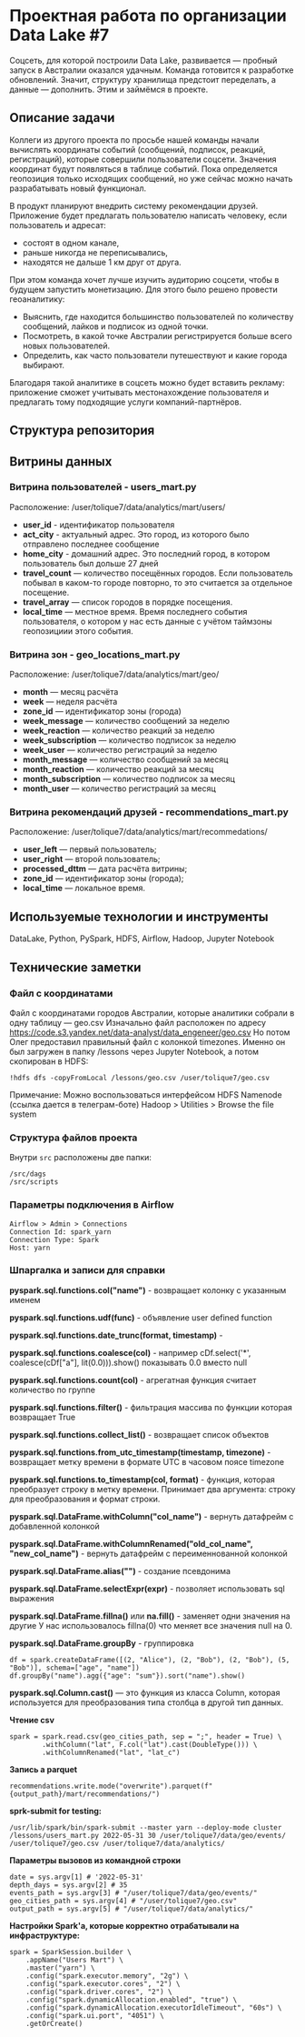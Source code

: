 # Проектная работа по организации Data Lake #7
Соцсеть, для которой построили Data Lake, развивается — пробный запуск в Австралии оказался удачным. Команда готовится к разработке обновлений. Значит, структуру хранилища предстоит переделать, а данные — дополнить. Этим и займёмся в проекте.

## Описание задачи
Коллеги из другого проекта по просьбе нашей команды начали вычислять координаты событий (сообщений, подписок, реакций, регистраций), которые совершили пользователи соцсети. Значения координат будут появляться в таблице событий. Пока определяется геопозиция только исходящих сообщений, но уже сейчас можно начать разрабатывать новый функционал. 

В продукт планируют внедрить систему рекомендации друзей. Приложение будет предлагать пользователю написать человеку, если пользователь и адресат:
* состоят в одном канале,
* раньше никогда не переписывались,
* находятся не дальше 1 км друг от друга.

При этом команда хочет лучше изучить аудиторию соцсети, чтобы в будущем запустить монетизацию. Для этого было решено провести геоаналитику:
* Выяснить, где находится большинство пользователей по количеству сообщений, лайков и подписок из одной точки.
* Посмотреть, в какой точке Австралии регистрируется больше всего новых пользователей.
* Определить, как часто пользователи путешествуют и какие города выбирают.

Благодаря такой аналитике в соцсеть можно будет вставить рекламу: приложение сможет учитывать местонахождение пользователя и предлагать тому подходящие услуги компаний-партнёров. 


## Структура репозитория

## Витрины данных
### Витрина пользователей - users_mart.py

Расположение: /user/tolique7/data/analytics/mart/users/

* **user_id** - идентификатор пользователя
* **act_city** - актуальный адрес. Это город, из которого было отправлено последнее сообщение
* **home_city** - домашний адрес. Это последний город, в котором пользователь был дольше 27 дней
* **travel_count** — количество посещённых городов. Если пользователь побывал в каком-то городе повторно, то это считается за отдельное посещение.
* **travel_array** — список городов в порядке посещения.
* **local_time** — местное время. Время последнего события пользователя, о котором у нас есть данные с учётом таймзоны геопозициии этого события.

### Витрина зон - geo_locations_mart.py

Расположение: /user/tolique7/data/analytics/mart/geo/

* **month** — месяц расчёта
* **week** — неделя расчёта
* **zone_id** — идентификатор зоны (города)
* **week_message** — количество сообщений за неделю
* **week_reaction** — количество реакций за неделю
* **week_subscription** — количество подписок за неделю
* **week_user** — количество регистраций за неделю
* **month_message** — количество сообщений за месяц
* **month_reaction** — количество реакций за месяц
* **month_subscription** — количество подписок за месяц
* **month_user** — количество регистраций за месяц

### Витрина рекомендаций друзей - recommendations_mart.py

Расположение: /user/tolique7/data/analytics/mart/recommedations/

* **user_left** — первый пользователь;
* **user_right** — второй пользователь;
* **processed_dttm** — дата расчёта витрины;
* **zone_id** — идентификатор зоны (города);
* **local_time** — локальное время.

## Используемые технологии и инструменты
DataLake, Python, PySpark, HDFS, Airflow, Hadoop, Jupyter Notebook

## Технические заметки
### Файл с координатами
Файл с координатами городов Австралии, которые аналитики собрали в одну таблицу — geo.csv
Изначально файл расположен по адресу <https://code.s3.yandex.net/data-analyst/data_engeneer/geo.csv>
Но потом Олег предоставил правильный файл с колонкой timezones.
Именно он был загружен в папку /lessons через Jupyter Notebook, а потом скопирован в HDFS: 
```
!hdfs dfs -copyFromLocal /lessons/geo.csv /user/tolique7/geo.csv
```
Примечание: Можно воспользоваться интерфейсом HDFS Namenode (ссылка дается в телеграм-боте)
Hadoop > Utilities > Browse the file system

### Структура файлов проекта
Внутри `src` расположены две папки:
```
/src/dags
/src/scripts
```

### Параметры подключения в Airflow
```
Airflow > Admin > Connections
Connection Id: spark_yarn
Connection Type: Spark
Host: yarn
```

### Шпаргалка и записи для справки

**pyspark.sql.functions.col("name")** - возвращает колонку с указанным именем

**pyspark.sql.functions.udf(func)** - объявление user defined function

**pyspark.sql.functions.date_trunc(format, timestamp)** -  

**pyspark.sql.functions.coalesce(col)** - например cDf.select('*', coalesce(cDf["a"], lit(0.0))).show() показывать 0.0 вместо null

**pyspark.sql.functions.count(col)** - агрегатная функция считает количество по группе

**pyspark.sql.functions.filter()** - фильтрация массива по функции которая возвращает True

**pyspark.sql.functions.collect_list()** - возвращает список объектов

**pyspark.sql.functions.from_utc_timestamp(timestamp, timezone)** - возвращает метку времени в формате UTC в часовом поясе timezone

**pyspark.sql.functions.to_timestamp(col, format)** - функция, которая преобразует строку в метку времени. Принимает два аргумента: строку для преобразования и формат строки. 

**pyspark.sql.DataFrame.withColumn("col_name")** - вернуть датафрейм с добавленной колонкой

**pyspark.sql.DataFrame.withColumnRenamed("old_col_name", "new_col_name")** - вернуть датафрейм с переименнованной колонкой 

**pyspark.sql.DataFrame.alias("")** - создание псевдонима

**pyspark.sql.DataFrame.selectExpr(expr)** - позволяет использовать sql выражения

**pyspark.sql.DataFrame.fillna()** или **na.fill()** - заменяет одни значения на другие
У нас использовалось fillna(0) что меняет все значения null на 0.

**pyspark.sql.DataFrame.groupBy** - группировка 
```
df = spark.createDataFrame([(2, "Alice"), (2, "Bob"), (2, "Bob"), (5, "Bob")], schema=["age", "name"])
df.groupBy("name").agg({"age": "sum"}).sort("name").show()
```

**pyspark.sql.Column.cast()** — это функция из класса Column, которая используется для преобразования типа столбца в другой тип данных.

**Чтение csv**
```
spark = spark.read.csv(geo_cities_path, sep = ";", header = True) \
        .withColumn("lat", F.col("lat").cast(DoubleType())) \
        .withColumnRenamed("lat", "lat_c")
```
**Запись а parquet**
```
recommendations.write.mode("overwrite").parquet(f"{output_path}/mart/recommendations/") 
```

**sprk-submit for testing:**
```
/usr/lib/spark/bin/spark-submit --master yarn --deploy-mode cluster /lessons/users_mart.py 2022-05-31 30 /user/tolique7/data/geo/events/ /user/tolique7/geo.csv /user/tolique7/data/analytics/
```

**Параметры вызовов из командной строки**
```
date = sys.argv[1] # '2022-05-31'
depth_days = sys.argv[2] # 35
events_path = sys.argv[3] # "/user/tolique7/data/geo/events/" 
geo_cities_path = sys.argv[4] # "/user/tolique7/geo.csv"
output_path = sys.argv[5] # "/user/tolique7/data/analytics/"
```

**Настройки Spark'а, которые корректно отрабатывали на инфраструктуре:**
```
spark = SparkSession.builder \
    .appName("Users Mart") \
    .master("yarn") \
    .config("spark.executor.memory", "2g") \
    .config("spark.executor.cores", "2") \
    .config("spark.driver.cores", "2") \
    .config("spark.dynamicAllocation.enabled", "true") \
    .config("spark.dynamicAllocation.executorIdleTimeout", "60s") \
    .config("spark.ui.port", "4051") \
    .getOrCreate()
```
